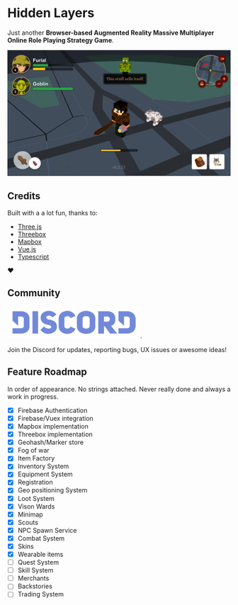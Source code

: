 # Hidden Layers

Just another **Browser-based Augmented Reality Massive Multiplayer Online Role Playing Strategy Game**.

![Hidden Layers UI](./public/demo.png 'Hidden Layers')

## Credits

Built with a a lot fun, thanks to:

-   [Three.js](https://github.com/mrdoob/three.js)
-   [Threebox](https://github.com/peterqliu/threebox)
-   [Mapbox](https://github.com/mapbox/mapbox-gl-js)
-   [Vue.js](https://github.com/vuejs/vue)
-   [Typescript](https://github.com/microsoft/typescript)

:heart:

## Community

[![Hidden Layers UI](./public/discord.png 'Hidden Layers')](https://discord.gg/dZr5hX).

Join the Discord for updates, reporting bugs, UX issues or awesome ideas!

## Feature Roadmap

In order of appearance. No strings attached. Never really done and always a work in progress.

-   [x] Firebase Authentication
-   [x] Firebase/Vuex integration
-   [x] Mapbox implementation
-   [x] Threebox implementation
-   [x] Geohash/Marker store
-   [x] Fog of war
-   [x] Item Factory
-   [x] Inventory System
-   [x] Equipment System
-   [x] Registration
-   [x] Geo positioning System
-   [x] Loot System
-   [x] Vison Wards
-   [x] Minimap
-   [x] Scouts
-   [x] NPC Spawn Service
-   [x] Combat System
-   [x] Skins
-   [x] Wearable items
-   [ ] Quest System
-   [ ] Skill System
-   [ ] Merchants
-   [ ] Backstories
-   [ ] Trading System
